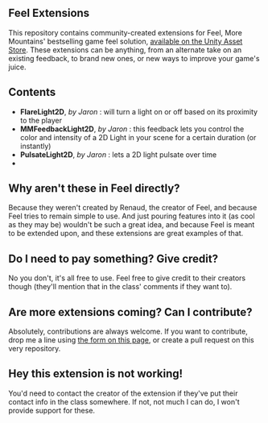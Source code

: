 ## Feel Extensions
This repository contains community-created extensions for Feel, More Mountains' bestselling game feel solution, [available on the Unity Asset Store](http://u3d.as/2acD?aid=1011lKhG). These extensions can be anything, from an alternate take on an existing feedback, to brand new ones, or new ways to improve your game's juice.

## Contents
* **FlareLight2D**, _by Jaron_ : will turn a light on or off based on its proximity to the player
* **MMFeedbackLight2D**, _by Jaron_ : this feedback lets you control the color and intensity of a 2D Light in your scene for a certain duration (or instantly)
* **PulsateLight2D**, _by Jaron_ : lets a 2D light pulsate over time
*
## Why aren't these in Feel directly?
Because they weren't created by Renaud, the creator of Feel, and because Feel tries to remain simple to use. And just pouring features into it (as cool as they may be) wouldn't be such a great idea, and because Feel is meant to be extended upon, and these extensions are great examples of that.

## Do I need to pay something? Give credit?
No you don't, it's all free to use. Feel free to give credit to their creators though (they'll mention that in the class' comments if they want to).

## Are more extensions coming? Can I contribute?
Absolutely, contributions are always welcome. If you want to contribute, drop me a line using [the form on this page](https://feel.moremountains.com/feel-contact), or create a pull request on this very repository.

## Hey this extension is not working!
You'd need to contact the creator of the extension if they've put their contact info in the class somewhere. If not, not much I can do, I won't provide support for these.
